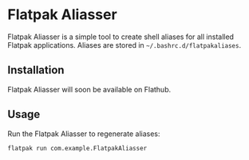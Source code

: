 # Flatpak Aliasser

Flatpak Aliasser is a simple tool to create shell aliases for all installed Flatpak applications. Aliases are stored in `~/.bashrc.d/flatpakaliases`.

## Installation
Flatpak Aliasser will soon be available on Flathub.

## Usage
Run the Flatpak Aliasser to regenerate aliases:
```bash
flatpak run com.example.FlatpakAliasser
```
